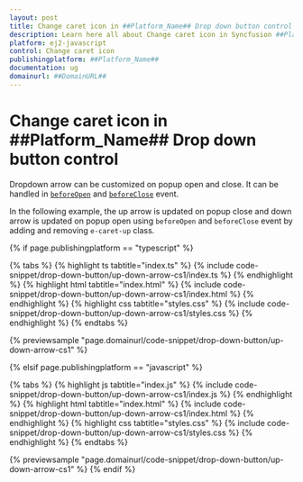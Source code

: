 ```yaml
---
layout: post
title: Change caret icon in ##Platform_Name## Drop down button control | Syncfusion
description: Learn here all about Change caret icon in Syncfusion ##Platform_Name## Drop down button control of Syncfusion Essential JS 2 and more.
platform: ej2-javascript
control: Change caret icon 
publishingplatform: ##Platform_Name##
documentation: ug
domainurl: ##DomainURL##
---
```


# Change caret icon in ##Platform_Name## Drop down button control

Dropdown arrow can be customized on popup open and close. It can be handled in [`beforeOpen`](../../api/drop-down-button#beforeopen) and [`beforeClose`](../../api/drop-down-button#beforeclose) event.

In the following example, the up arrow is updated on popup close and down arrow is updated on popup open using `beforeOpen` and `beforeClose` event by adding and removing `e-caret-up` class.

{% if page.publishingplatform == "typescript" %}

 {% tabs %}
{% highlight ts tabtitle="index.ts" %}
{% include code-snippet/drop-down-button/up-down-arrow-cs1/index.ts %}
{% endhighlight %}
{% highlight html tabtitle="index.html" %}
{% include code-snippet/drop-down-button/up-down-arrow-cs1/index.html %}
{% endhighlight %}
{% highlight css tabtitle="styles.css" %}
{% include code-snippet/drop-down-button/up-down-arrow-cs1/styles.css %}
{% endhighlight %}
{% endtabs %}
        
{% previewsample "page.domainurl/code-snippet/drop-down-button/up-down-arrow-cs1" %}

{% elsif page.publishingplatform == "javascript" %}

{% tabs %}
{% highlight js tabtitle="index.js" %}
{% include code-snippet/drop-down-button/up-down-arrow-cs1/index.js %}
{% endhighlight %}
{% highlight html tabtitle="index.html" %}
{% include code-snippet/drop-down-button/up-down-arrow-cs1/index.html %}
{% endhighlight %}
{% highlight css tabtitle="styles.css" %}
{% include code-snippet/drop-down-button/up-down-arrow-cs1/styles.css %}
{% endhighlight %}
{% endtabs %}

{% previewsample "page.domainurl/code-snippet/drop-down-button/up-down-arrow-cs1" %}
{% endif %}